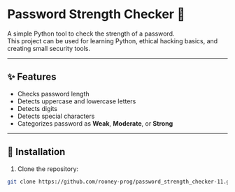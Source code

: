 # Password Strength Checker 🔐

A simple Python tool to check the strength of a password.  
This project can be used for learning Python, ethical hacking basics, and creating small security tools.

---

## ✨ Features

- Checks password length
- Detects uppercase and lowercase letters
- Detects digits
- Detects special characters
- Categorizes password as **Weak**, **Moderate**, or **Strong**

---

## 🚀 Installation

1. Clone the repository:

```bash
git clone https://github.com/rooney-prog/password_strength_checker-11.git
```
